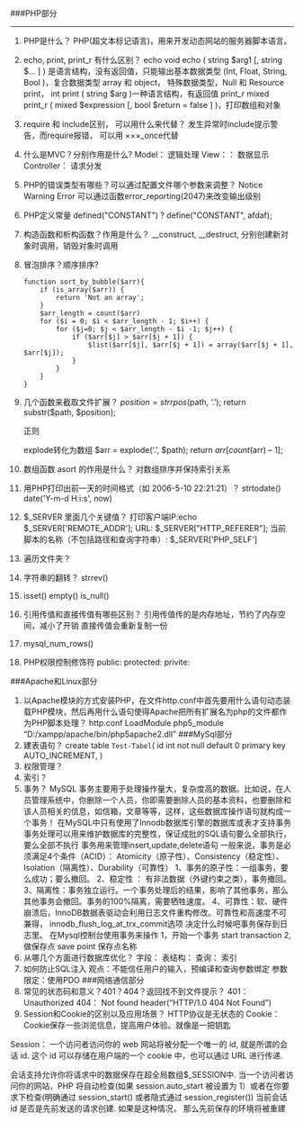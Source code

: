 ###PHP部分
***
1. PHP是什么？
    PHP(超文本标记语言)，用来开发动态网站的服务器脚本语言。
2. echo, print, print_r 有什么区别？
    echo void echo ( string $arg1 [, string $... ] ) 是语言结构，没有返回值，只能输出基本数据类型 (Int, Float, String, Bool )，复合数据类型 array 和 object， 特殊数据类型，Null 和 Resource
    print， int print ( string $arg )一种语言结构，有返回值
    print_r mixed print_r ( mixed $expression [, bool $return = false ] )，打印数组和对象
3. require 和 include区别， 可以用什么来代替？
    发生异常时include提示警告，而require报错， 可以用 ×××_once代替
4. 什么是MVC？分别作用是什么?
    Model： 逻辑处理
    View：： 数据显示
    Controller： 请求分发
5. PHP的错误类型有哪些？可以通过配置文件哪个参数来调整？
    Notice
    Warning
    Error
    可以通过函数error_reporting(2047)来改变输出级别
6. PHP定义常量
    defined("CONSTANT") ? define("CONSTANT", afdaf);
7. 构造函数和析构函数？作用是什么？
    __construct, __destruct, 分别创建新对象时调用，销毁对象时调用
8. 冒泡排序？顺序排序?
    ```
    function sort_by_bubble($arr){
        if (is_array($arr)) {
            return 'Not an array';
        }
        $arr_length = count($arr)
        for ($i = 0; $i < $arr_length - 1; $i++) {
            for ($j=0; $j < $arr_length - $i -1; $j++) {
                if ($arr[$j] > $arr[$j + 1]) {
                    $list($arr[$j], $arr[$j + 1]) = array($arr[$j + 1], $arr[$j]);
                }
            }
        }
    }

    ```
9. 几个函数来截取文件扩展？
    $position = strrpos($path, ‘.’);
    return substr($path, $position);
    
    正则

    explode转化为数组
    $arr = explode(‘.’, $path);
    return $arr[count($arr) – 1];
10. 数组函数 asort  的作用是什么？
    对数组排序并保持索引关系
11. 用PHP打印出前一天的时间格式（如 2006-5-10 22:21:21）？
    strtodate()
    date('Y-m-d H:i:s', now)
12. $_SERVER 里面几个关键值？
    打印客户端IP:echo $_SERVER['REMOTE_ADDR']; 
    URL: $_SERVER["HTTP_REFERER"];
    当前脚本的名称（不包括路径和查询字符串）:  $_SERVER['PHP_SELF']
13. 遍历文件夹？
14. 字符串的翻转？
    strrev()
15. isset() empty() is_null()
16. 引用传值和直接传值有哪些区别？
    引用传值传的是内存地址，节约了内存空间，减小了开销
    直接传值会重新复制一份
17. mysql_num_rows()
18. PHP权限控制修饰符
    public:
    protected:
    privite: 

###Apache和Linux部分
1. 以Apache模块的方式安装PHP，在文件http.conf中首先要用什么语句动态装载PHP模块，然后再用什么语句使得Apache把所有扩展名为php的文件都作为PHP脚本处理？
    http.conf LoadModule php5_module “D:/xampp/apache/bin/php5apache2.dll”
###MySql部分
1. 建表语句？
    create table `Test-Tabel`(
        id int not null default 0 primary key AUTO_INCREMENT,
    )
2. 权限管理？
3. 索引？
4. 事务？
    MySQL 事务主要用于处理操作量大，复杂度高的数据。比如说，在人员管理系统中，你删除一个人员，你即需要删除人员的基本资料，也要删除和该人员相关的信息，如信箱，文章等等，这样，这些数据库操作语句就构成一个事务！
在MySQL中只有使用了Innodb数据库引擎的数据库或表才支持事务
事务处理可以用来维护数据库的完整性，保证成批的SQL语句要么全部执行，要么全部不执行
事务用来管理insert,update,delete语句
一般来说，事务是必须满足4个条件（ACID）： Atomicity（原子性）、Consistency（稳定性）、Isolation（隔离性）、Durability（可靠性）
1、事务的原子性：一组事务，要么成功；要么撤回。
2、稳定性 ： 有非法数据（外键约束之类），事务撤回。
3、隔离性：事务独立运行。一个事务处理后的结果，影响了其他事务，那么其他事务会撤回。事务的100%隔离，需要牺牲速度。
4、可靠性：软、硬件崩溃后，InnoDB数据表驱动会利用日志文件重构修改。可靠性和高速度不可兼得， innodb_flush_log_at_trx_commit选项 决定什么时候吧事务保存到日志里。
在Mysql控制台使用事务来操作
1，开始一个事务
start transaction
2, 做保存点
save point 保存点名称
5. 从哪几个方面进行数据库优化？
    字段：
    表结构：
    查询：
    索引
6. 如何防止SQL注入
    观点：不能信任用户的输入，预编译和查询参数绑定
    参数限定：使用PDO
###网络通信部分
1. 常见的状态码和意义？401？404？返回找不到文件提示？
 401： Unauthorized
 404： Not found
 header(“HTTP/1.0 404 Not Found”)
2. Session和Cookie的区别以及应用场景？
HTTP协议是无状态的
Cookie：
Cookie保存一些浏览信息，提高用户体验。就像是一把钥匙

Session：
一个访问者访问你的 web 网站将被分配一个唯一的 id, 就是所谓的会话 id. 这个 id 可以存储在用户端的一个 cookie 中，也可以通过 URL 进行传递.

会话支持允许你将请求中的数据保存在超全局数组$_SESSION中. 当一个访问者访问你的网站，PHP 将自动检查(如果 session.auto_start 被设置为 1）或者在你要求下检查(明确通过 session_start() 或者隐式通过 session_register()) 当前会话 id 是否是先前发送的请求创建. 如果是这种情况， 那么先前保存的环境将被重建
